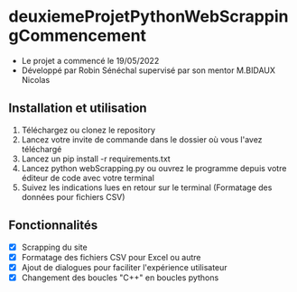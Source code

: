 # deuxiemeProjetPythonWebScrappingCommencement 
- Le projet a commencé le 19/05/2022
- Développé par Robin Sénéchal supervisé par son mentor M.BIDAUX Nicolas

## Installation et utilisation
1. Téléchargez ou clonez le repository
2. Lancez votre invite de commande dans le dossier où vous l'avez téléchargé
3. Lancez un pip install -r requirements.txt
4. Lancez python webScrapping.py ou ouvrez le programme depuis votre éditeur de code avec votre terminal
5. Suivez les indications lues en retour sur le terminal (Formatage des données pour fichiers CSV)

## Fonctionnalités
- [x] Scrapping du site 
- [x] Formatage des fichiers CSV pour Excel ou autre
- [x] Ajout de dialogues pour faciliter l'expérience utilisateur
- [x] Changement des boucles "C++" en boucles pythons